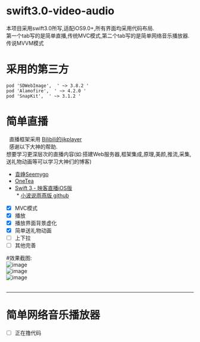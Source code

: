  # swift3.0-video-audio<br/>
 本项目采用swift3.0所写,适配iOS9.0+,所有界面均采用代码布局. <br/>
 第一个tab写的是简单直播,传统MVC模式,第二个tab写的是简单网络音乐播放器.传说MVVM模式     <br/>
 # 采用的第三方 <br/>
    pod 'SDWebImage',  ' ~> 3.8.2 ' 
    pod 'Alamofire',  ' ~> 4.2.0 ' 
    pod 'SnapKit',  ' ~> 3.1.2 ' 
 # 简单直播 <br/>
    直播框架采用 [ Bilibili的ijkplayer ]( https://github.com/Bilibili/ijkplayer)  <br/>
    感谢以下大神的帮助.<br/>
    想要学习更深层次的直播内容(如:搭建Web服务器,框架集成,原理,美颜,推流,采集,送礼物动画等可以学习大神们的博客)<br/>
  *  [ 袁峥Seemygo ]( http://www.jianshu.com/u/b09c3959ab3b)   <br/>
  *  [ OneTea ]( http://www.jianshu.com/u/fd4f9c1d72e2)    <br/>
  *  [ Swift 3 - 映客直播iOS版 ]( http://www.swiftv.cn/course/itdrunk0)   <br/>
  *  [ 小波说雨燕版 github ]( https://github.com/yagamis)    <br/>
   
 - [x] MVC模式<br/>
 - [x] 播放<br/>
 - [x] 播放界面背景虚化<br/>
 - [x] 简单送礼物动画<br/>
 - [ ] 上下拉<br/>
 - [ ] 其他完善 <br/>
 
 #效果截图:<br/>
 ![image](https://github.com/pheromone/swift3.0-video-audio/blob/master/video1.png) <br/>
 ![image](https://github.com/pheromone/swift3.0-video-audio/blob/master/video2.png) <br/>
 ![image](https://github.com/pheromone/swift3.0-video-audio/blob/master/video3.png) <br/>
 <br/>
 
 ----
# 简单网络音乐播放器 <br/>
- [ ] 正在撸代码 <br/>
